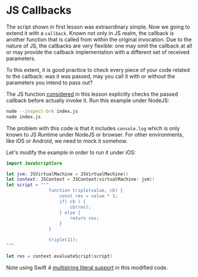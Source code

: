 # JS Callbacks

The script shown in first lesson was extraordinary simple. Now we going to extend it with a <code>callback</code>. Known not only in JS realm, the callback is another function that is called from within the original invocation. Due to the nature of JS, the callbacks are very flexible: one may omit the callback at all or may provide the callback implementation with a different set of received parameters.

To this extent, it is good practice to check every piece of your code related to the callback: was it was passed, may you call it with or without the parameters you intend to pass out?

The JS function [considered](index.js) in this lesson explicitly checks the passed callback before actually invoke it.
Run this example under NodeJS:
``` bash
node --inspect-brk index.js
node index.js
```

The problem with this code is that it includes <code>console.log</code> which is only known to JS Runtime under NodeJS or browser. For other environments, like iOS or Android, we need to mock it somehow.

Let's modify the example in order to run it under iOS:
``` Swift
import JavaScriptCore

let jvm: JSVirtualMachine = JSVirtualMachine()
let context: JSContext = JSContext(virtualMachine: jvm)!
let script = """
                function triple(value, cb) {
                    const res = value * 3;
                    if( cb ) {
                        cb(res);
                    } else {
                        return res;
                    }
                }

                triple(11);
"""

let res = context.evaluateScript(script)
```
Note using Swift 4 [multistring literal support](https://github.com/apple/swift-evolution/blob/master/proposals/0168-multi-line-string-literals.md) in this modified code.
